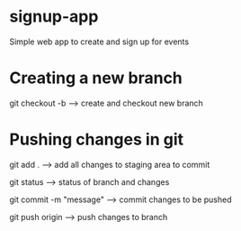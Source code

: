 # signup-app

Simple web app to create and sign up for events


# Creating a new branch

git checkout -b <branch-name> --> create and checkout new branch

# Pushing changes in git

git add . --> add all changes to staging area to commit

git status --> status of branch and changes

git commit -m "message" --> commit changes to be pushed

git push origin <branch> --> push changes to branch
